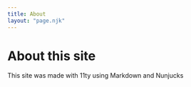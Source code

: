 ```yaml
---
title: About
layout: "page.njk"
---
```


# About this site

This site was made with 11ty using Markdown and Nunjucks